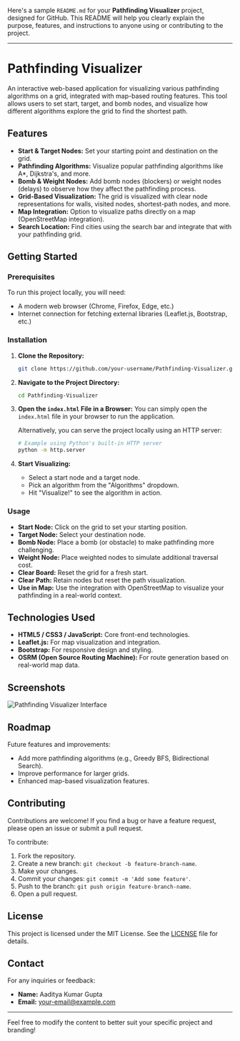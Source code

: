 Here's a sample `README.md` for your **Pathfinding Visualizer** project, designed for GitHub. This README will help you clearly explain the purpose, features, and instructions to anyone using or contributing to the project.

---

# Pathfinding Visualizer

An interactive web-based application for visualizing various pathfinding algorithms on a grid, integrated with map-based routing features. This tool allows users to set start, target, and bomb nodes, and visualize how different algorithms explore the grid to find the shortest path.

## Features
- **Start & Target Nodes:** Set your starting point and destination on the grid.
- **Pathfinding Algorithms:** Visualize popular pathfinding algorithms like A*, Dijkstra's, and more.
- **Bomb & Weight Nodes:** Add bomb nodes (blockers) or weight nodes (delays) to observe how they affect the pathfinding process.
- **Grid-Based Visualization:** The grid is visualized with clear node representations for walls, visited nodes, shortest-path nodes, and more.
- **Map Integration:** Option to visualize paths directly on a map (OpenStreetMap integration).
- **Search Location:** Find cities using the search bar and integrate that with your pathfinding grid.

## Getting Started

### Prerequisites
To run this project locally, you will need:
- A modern web browser (Chrome, Firefox, Edge, etc.)
- Internet connection for fetching external libraries (Leaflet.js, Bootstrap, etc.)

### Installation
1. **Clone the Repository:**
   ```bash
   git clone https://github.com/your-username/Pathfinding-Visualizer.git
   ```
2. **Navigate to the Project Directory:**
   ```bash
   cd Pathfinding-Visualizer
   ```
3. **Open the `index.html` File in a Browser:**
   You can simply open the `index.html` file in your browser to run the application.

   Alternatively, you can serve the project locally using an HTTP server:
   ```bash
   # Example using Python's built-in HTTP server
   python -m http.server
   ```

4. **Start Visualizing:**
   - Select a start node and a target node.
   - Pick an algorithm from the "Algorithms" dropdown.
   - Hit "Visualize!" to see the algorithm in action.

### Usage
- **Start Node:** Click on the grid to set your starting position.
- **Target Node:** Select your destination node.
- **Bomb Node:** Place a bomb (or obstacle) to make pathfinding more challenging.
- **Weight Node:** Place weighted nodes to simulate additional traversal cost.
- **Clear Board:** Reset the grid for a fresh start.
- **Clear Path:** Retain nodes but reset the path visualization.
- **Use in Map:** Use the integration with OpenStreetMap to visualize your pathfinding in a real-world context.

## Technologies Used
- **HTML5 / CSS3 / JavaScript:** Core front-end technologies.
- **Leaflet.js:** For map visualization and integration.
- **Bootstrap:** For responsive design and styling.
- **OSRM (Open Source Routing Machine):** For route generation based on real-world map data.

## Screenshots

![Pathfinding Visualizer Interface](path/to/your/screenshot.png)

## Roadmap
Future features and improvements:
- Add more pathfinding algorithms (e.g., Greedy BFS, Bidirectional Search).
- Improve performance for larger grids.
- Enhanced map-based visualization features.

## Contributing
Contributions are welcome! If you find a bug or have a feature request, please open an issue or submit a pull request.

To contribute:
1. Fork the repository.
2. Create a new branch: `git checkout -b feature-branch-name`.
3. Make your changes.
4. Commit your changes: `git commit -m 'Add some feature'`.
5. Push to the branch: `git push origin feature-branch-name`.
6. Open a pull request.

## License
This project is licensed under the MIT License. See the [LICENSE](LICENSE) file for details.

## Contact
For any inquiries or feedback:
- **Name:** Aaditya Kumar Gupta
- **Email:** [your-email@example.com](mailto:your-email@example.com)

---

Feel free to modify the content to better suit your specific project and branding!

